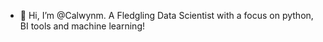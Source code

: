 - 👋 Hi, I’m @Calwynm. A Fledgling Data Scientist with a focus on python, BI tools and machine learning!

